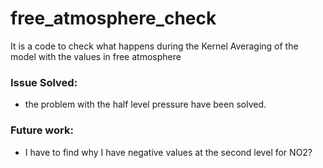 # free_atmosphere_check
It is a code to check what happens during the Kernel Averaging of the model with the values in free atmosphere
### Issue Solved:
- the problem with the half level pressure have been solved.

### Future work:
- I have to find why I have negative values at the second level for NO2?
